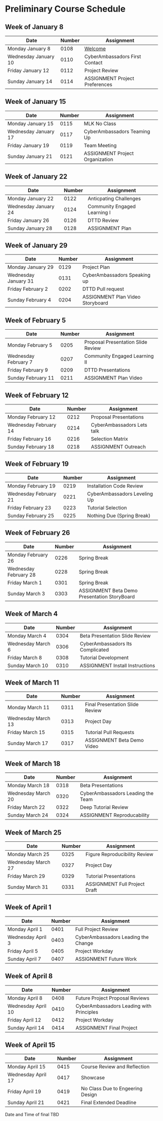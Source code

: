 # Preliminary Course Schedule  


## Week of January 8

| Date |  Number | Assignment |
|------|---------|------------|
| Monday January 8 | 0108 |  [Welcome](0108-Welcome) |
| Wednesday January 10 | 0110 | CyberAmbassadors First Contact |
| Friday January 12 | 0112 | Project Review |
| Sunday January 14 | 0114 | ASSIGNMENT Project Preferences |

## Week of January 15

| Date |  Number | Assignment |
|------|---------|------------|
| Monday January 15 | 0115 | MLK No Class |
| Wednesday January 17 | 0117 | CyberAmbassadors Teaming Up |
| Friday January 19 | 0119 | Team Meeting |
| Sunday January 21 | 0121 | ASSIGNMENT Project Organization |

## Week of January 22

| Date |  Number | Assignment |
|------|---------|------------|
| Monday January 22 | 0122 | Anticpating Challenges |
| Wednesday January 24 | 0124 | Community Engaged Learning I |
| Friday January 26 | 0126 | DTTD Review |
| Sunday January 28 | 0128 | ASSIGNMENT Plan |

## Week of January 29

| Date |  Number | Assignment |
|------|---------|------------|
| Monday January 29 | 0129 | Project Plan |
| Wednesday January 31 | 0131 | CyberAmbassadors Speaking up |
| Friday February 2 | 0202 | DTTD Pull request |
| Sunday February 4 | 0204 | ASSIGNMENT Plan Video Storyboard |

## Week of February 5

| Date |  Number | Assignment |
|------|---------|------------|
| Monday February 5 | 0205 | Proposal Presentation Slide Review |
| Wednesday February 7 | 0207 | Community Engaged Learning II |
| Friday February 9 | 0209 | DTTD Presentations |
| Sunday February 11 | 0211 | ASSIGNMENT Plan Video |

## Week of February 12

| Date |  Number | Assignment |
|------|---------|------------|
| Monday February 12 | 0212 | Proposal Presentations |
| Wednesday February 14 | 0214 | CyberAmbassadors Lets talk |
| Friday February 16 | 0216 | Selection Matrix |
| Sunday February 18 | 0218 | ASSIGNMENT Outreach |

## Week of February 19

| Date |  Number | Assignment |
|------|---------|------------|
| Monday February 19 | 0219 | Installation Code Review |
| Wednesday February 21 | 0221 | CyberAmbassadors Leveling Up |
| Friday February 23 | 0223 | Tutorial Selection |
| Sunday February 25 | 0225 | Nothing Due (Spring Break) |

## Week of February 26

| Date |  Number | Assignment |
|------|---------|------------|
| Monday February 26 | 0226 | Spring Break |
| Wednesday February 28 | 0228 | Spring Break |
| Friday March 1 | 0301 | Spring Break |
| Sunday March 3 | 0303 | ASSIGNMENT Beta Demo Presentation StoryBoard |

## Week of March 4

| Date |  Number | Assignment |
|------|---------|------------|
| Monday March 4 | 0304 | Beta Presentation Slide Review |
| Wednesday March 6 | 0306 | CyberAmbassadors Its Complicated |
| Friday March 8 | 0308 | Tutorial Development |
| Sunday March 10 | 0310 | ASSIGNMENT Install Instructions |

## Week of March 11

| Date |  Number | Assignment |
|------|---------|------------|
| Monday March 11 | 0311 | Final Presentation Slide Review |
| Wednesday March 13 | 0313 | Project Day |
| Friday March 15 | 0315 | Tutorial Pull Requests |
| Sunday March 17 | 0317 | ASSIGNMENT Beta Demo Video |

## Week of March 18

| Date |  Number | Assignment |
|------|---------|------------|
| Monday March 18 | 0318 | Beta Presentations |
| Wednesday March 20 | 0320 | CyberAmbassadors Leading the Team |
| Friday March 22 | 0322 | Deep Tutorial Review |
| Sunday March 24 | 0324 | ASSIGNMENT Reproducability |

## Week of March 25

| Date |  Number | Assignment |
|------|---------|------------|
| Monday March 25 | 0325 | Figure Reproducibility Review |
| Wednesday March 27 | 0327 | Project Day |
| Friday March 29 | 0329 | Tutorial Presentations |
| Sunday March 31 | 0331 | ASSIGNMENT Full Project Draft |

## Week of April 1

| Date |  Number | Assignment |
|------|---------|------------|
| Monday April 1 | 0401 | Full Project Review |
| Wednesday April 3 | 0403 | CyberAmbassadors Leading the Change |
| Friday April 5 | 0405 | Project Workday |
| Sunday April 7 | 0407 | ASSIGNMENT Future Work |

## Week of April 8

| Date |  Number | Assignment |
|------|---------|------------|
| Monday April 8 | 0408 | Future Project Proposal Reviews |
| Wednesday April 10 | 0410 | CyberAmbassadors Leading with Principles |
| Friday April 12 | 0412 | Project Workday |
| Sunday April 14 | 0414 | ASSIGNMENT Final Project |

## Week of April 15

| Date |  Number | Assignment |
|------|---------|------------|
| Monday April 15 | 0415 | Course Review and Reflection |
| Wednesday April 17 | 0417 | Showcase |
| Friday April 19 | 0419 | No Class Due to Engeering Design |
| Sunday April 21 | 0421 | Final Extended Deadline |

Date and Time of final TBD
